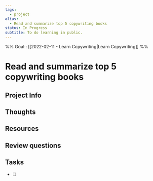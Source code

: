```yaml
---
tags:
  - project
alias:
  - Read and summarize top 5 copywriting books
status: In Progress
subtitle: To do learning in public.
---
```

%%
Goal:: [[2022-02-11 - Learn Copywriting|Learn Copywriting]]
%%

# Read and summarize top 5 copywriting books

## Project Info

## Thoughts 

## Resources

## Review questions

## Tasks
- [ ] 
